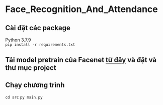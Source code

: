 # Face_Recognition_And_Attendance

## Cài đặt các package
Python 3.7.9\
`pip install -r requirements.txt`
## Tải model pretrain của Facenet [từ đây](https://drive.google.com/drive/folders/12aMYASGCKvDdkygSv1yQq8ns03AStDO_) và đặt và thư mục project
## Chạy chương trình
`cd src`
`py main.py`
